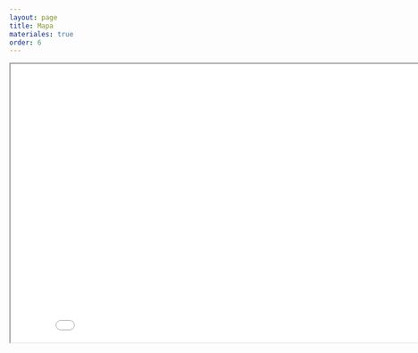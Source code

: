 ```yaml
---
layout: page
title: Mapa
materiales: true
order: 6
---
```


 <iframe src="odyssey.html" height="500" width="850"></iframe>
